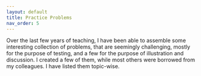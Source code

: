 ```yaml
---
layout: default
title: Practice Problems
nav_order: 5
---
```


Over the last few years of teaching, I have been able to assemble some interesting collection of problems, that are seemingly challenging, mostly for the purpose of testing, and a few for the purpose of illustration and discussion. I created a few of them, while most others were borrowed from my colleagues. I have listed them topic-wise. 